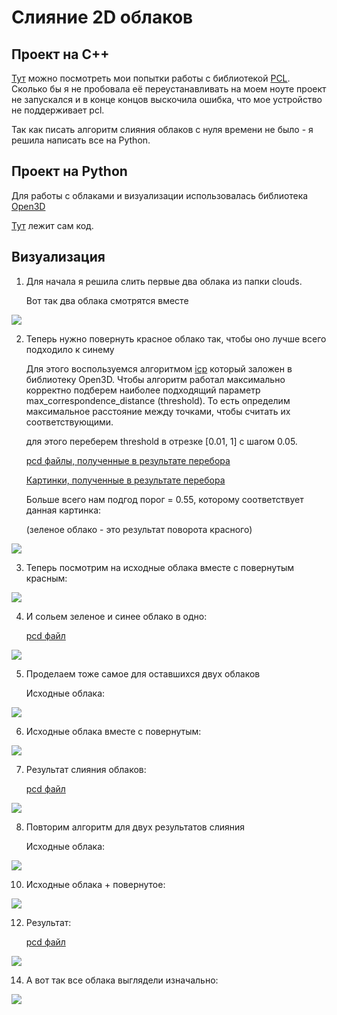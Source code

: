 # Слияние 2D облаков
## Проект на C++
[Тут](https://github.com/PostRed/Cloud_Merging_Visualization/blob/main/CloudVisualization/main.cpp) можно посмотреть мои попытки работы с библиотекой [PCL](https://github.com/PointCloudLibrary/pcl). Сколько бы я не пробовала её переустанавливать на моем ноуте проект не запускался и в конце концов выскочила ошибка, что мое устройство не поддерживает pcl.

Так как писать алгоритм слияния облаков с нуля времени не было - я решила написать все на Python.

## Проект на Python

Для работы с облаками и визуализации использовалась библиотека [Open3D](https://www.open3d.org/docs/release/getting_started.html)

[Тут](https://github.com/PostRed/Cloud_Merging_Visualization/blob/main/cloud_merging.ipynb) лежит сам код.

## Визуализация

1. Для начала я решила слить первые два облака из папки clouds.
   
   Вот так два облака смотрятся вместе

<img src="pictures_merged/clouds_9_12.png">  

2. Теперь нужно повернуть красное облако так, чтобы оно лучше всего подходило к синему

   Для этого воспользуемся алгоритмом [icp](https://www.open3d.org/docs/latest/python_api/open3d.pipelines.registration.registration_icp.html) который заложен в библиотеку Open3D. Чтобы алгоритм работал максимально корректно подберем наиболее подходящий параметр max_correspondence_distance (threshold). То есть определим максимальное расстояние между точками, чтобы считать их соответствующими.

   для этого переберем threshold в отрезке [0.01, 1] с шагом 0.05.

   [pcd файлы, полученные в результате перебора](https://github.com/PostRed/Cloud_Merging_Visualization/tree/main/thresholds1)
   
   [Картинки, полученные в результате перебора](https://github.com/PostRed/Cloud_Merging_Visualization/tree/main/pictures_thresholds1)

   Больше всего нам подгод порог = 0.55, которому соответствует данная картинка:

   (зеленое облако - это результат поворота красного)
   
<img src="pictures_thresholds1/cloud_0.56.png">  

3. Теперь посмотрим на исходные облака вместе с повернутым красным:

<img src="pictures_merged/clouds_9_12_merged.png">  

4. И сольем зеленое и синее облако в одно:

   [pcd файл](https://github.com/PostRed/Cloud_Merging_Visualization/blob/main/thresholds_final/clouds_9_12.pcd)

<img src="pictures_merged/clouds_9_12_result.png"> 

5. Проделаем тоже самое для оставшихся двух облаков

   Исходные облака:
   
<img src="pictures_merged/clouds_13_17.pngg"> 

6. Исходные облака вместе с повернутым:

<img src="pictures_merged/clouds_13_17_merged.png"> 

7. Результат слияния облаков:

   [pcd файл](https://github.com/PostRed/Cloud_Merging_Visualization/blob/main/thresholds_final/clouds_13_17.pcd)
   
<img src="pictures_merged/clouds_13_17_result.png"> 

8. Повторим алгоритм для двух результатов слияния

   Исходные облака:
   
<img src="pictures_merged/clouds_all.png">

10. Исходные облака + повернутое:
<img src="pictures_merged/clouds_all_merged.png">

12. Результат:

    [pcd файл](https://github.com/PostRed/Cloud_Merging_Visualization/blob/main/thresholds_final/clouds_all.pcd)
<img src="pictures_merged/clouds_all_result.png">

14. А вот так все облака выглядели изначально:
<img src="pictures_merged/clouds_all_before_result.png"> 
